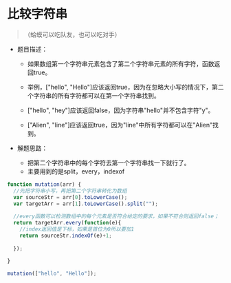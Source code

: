 # 比较字符串

>（蛤蟆可以吃队友，也可以吃对手）

- 题目描述：
  - 如果数组第一个字符串元素包含了第二个字符串元素的所有字符，函数返回true。

  - 举例，["hello", "Hello"]应该返回true，因为在忽略大小写的情况下，第二个字符串的所有字符都可以在第一个字符串找到。

  - ["hello", "hey"]应该返回false，因为字符串"hello"并不包含字符"y"。

  - ["Alien", "line"]应该返回true，因为"line"中所有字符都可以在"Alien"找到。




- 解题思路：
  - 把第二个字符串中的每个字符去第一个字符串找一下就行了。
  - 主要用到的是split，every，indexof



``` js
function mutation(arr) {
  //先把字符串小写，再把第二个字符串转化为数组
  var sourceStr = arr[0].toLowerCase();
  var targetArr = arr[1].toLowerCase().split("");
  
  //every函数可以检测数组中的每个元素是否符合给定的要求，如果不符合则返回false；
  return targetArr.every(function(e){
    //index返回值是下标，如果是首位为0所以要加1
    return sourceStr.indexOf(e)+1;
     
  });
  
}

mutation(["hello", "Hello"]);
```
